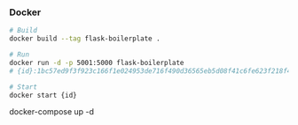### Docker

```bash
# Build
docker build --tag flask-boilerplate .

# Run
docker run -d -p 5001:5000 flask-boilerplate
# {id}:1bc57ed9f3f923c166f1e024953de716f490d36565eb5d08f41c6fe623f218f4

# Start
docker start {id}
```

<!-- Docker Compose -->

docker-compose up -d
